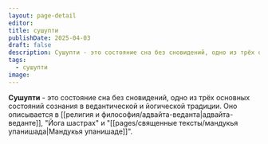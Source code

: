```yaml
---
layout: page-detail
editor: 
title: сушупти
publishDate: 2025-04-03
draft: false
description: Сушупти - это состояние сна без сновидений, одно из трёх основных состояний сознания в ведантической и йогической традиции. Оно описывается в адвайта-веданте, "Йога шастрах" и "Мандукья упанишаде".
tags:
  - сушупти
image:
---
```

**Сушупти** - это состояние сна без сновидений, одно из трёх основных состояний сознания в ведантической и йогической традиции. Оно описывается в [[религия и философия/адвайта-веданта|адвайта-веданте]], "Йога шастрах" и "[[pages/священные тексты/мандукья упанишада|Мандукья упанишаде]]".